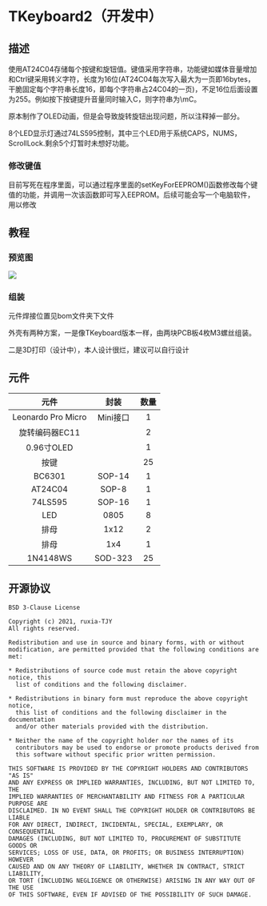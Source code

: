 # TKeyboard2（开发中）

## 描述

使用AT24C04存储每个按键和旋钮值。键值采用字符串，功能键如媒体音量增加和Ctrl键采用转义字符，长度为16位(AT24C04每次写入最大为一页即16bytes，干脆固定每个字符串长度16，即每个字符串占24C04的一页)，不足16位后面设置为255。例如按下按键提升音量同时输入C，则字符串为\\mC。

原本制作了OLED动画，但是会导致旋转旋钮出现问题，所以注释掉一部分。

8个LED显示灯通过74LS595控制，其中三个LED用于系统CAPS，NUMS，ScrollLock.剩余5个灯暂时未想好功能。

### 修改键值

目前写死在程序里面，可以通过程序里面的setKeyForEEPROM()函数修改每个键值的功能，并调用一次该函数即可写入EEPROM。后续可能会写一个电脑软件，用以修改



## 教程

### 预览图

![](./Preview/TKeyboard2.jpg)
### 组装

元件焊接位置见bom文件夹下文件



外壳有两种方案，一是像TKeyboard版本一样，由两块PCB板4枚M3螺丝组装。

二是3D打印（设计中），本人设计很烂，建议可以自行设计



## 元件

|   元件   |  封装    | 数量 |
| :----: | :----: | :----: |
| Leonardo Pro Micro | Mini接口 | 1 |
| 旋转编码器EC11 |  | 2 |
| 0.96寸OLED |  | 1 |
| 按键 |  | 25 |
| BC6301 | SOP-14 | 1 |
| AT24C04 | SOP-8 | 1 |
| 74LS595 | SOP-16 | 1 |
| LED | 0805 | 8 |
| 排母 | 1x12 | 2 |
| 排母 | 1x4 | 1 |
| 1N4148WS | SOD-323 | 25 |





## 开源协议

```
BSD 3-Clause License

Copyright (c) 2021, ruxia-TJY
All rights reserved.

Redistribution and use in source and binary forms, with or without
modification, are permitted provided that the following conditions are met:

* Redistributions of source code must retain the above copyright notice, this
  list of conditions and the following disclaimer.

* Redistributions in binary form must reproduce the above copyright notice,
  this list of conditions and the following disclaimer in the documentation
  and/or other materials provided with the distribution.

* Neither the name of the copyright holder nor the names of its
  contributors may be used to endorse or promote products derived from
  this software without specific prior written permission.

THIS SOFTWARE IS PROVIDED BY THE COPYRIGHT HOLDERS AND CONTRIBUTORS "AS IS"
AND ANY EXPRESS OR IMPLIED WARRANTIES, INCLUDING, BUT NOT LIMITED TO, THE
IMPLIED WARRANTIES OF MERCHANTABILITY AND FITNESS FOR A PARTICULAR PURPOSE ARE
DISCLAIMED. IN NO EVENT SHALL THE COPYRIGHT HOLDER OR CONTRIBUTORS BE LIABLE
FOR ANY DIRECT, INDIRECT, INCIDENTAL, SPECIAL, EXEMPLARY, OR CONSEQUENTIAL
DAMAGES (INCLUDING, BUT NOT LIMITED TO, PROCUREMENT OF SUBSTITUTE GOODS OR
SERVICES; LOSS OF USE, DATA, OR PROFITS; OR BUSINESS INTERRUPTION) HOWEVER
CAUSED AND ON ANY THEORY OF LIABILITY, WHETHER IN CONTRACT, STRICT LIABILITY,
OR TORT (INCLUDING NEGLIGENCE OR OTHERWISE) ARISING IN ANY WAY OUT OF THE USE
OF THIS SOFTWARE, EVEN IF ADVISED OF THE POSSIBILITY OF SUCH DAMAGE.
```
